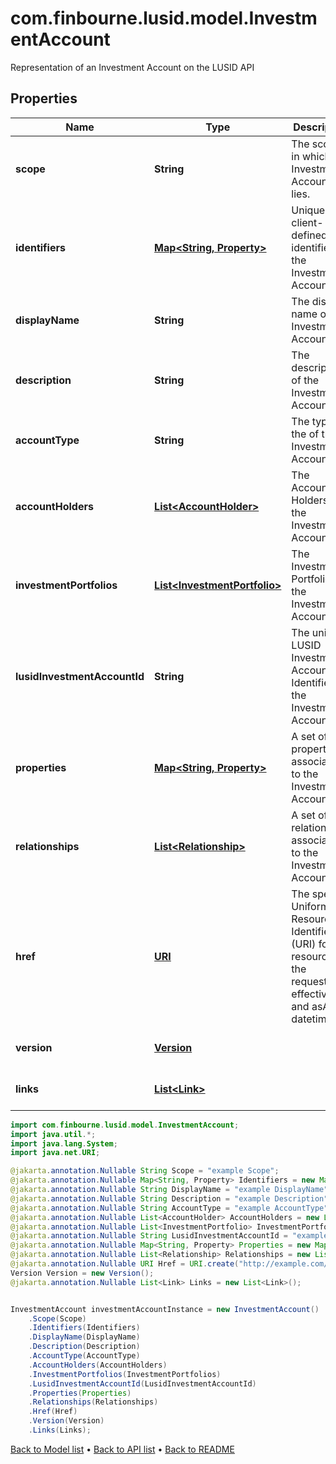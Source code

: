 # com.finbourne.lusid.model.InvestmentAccount
Representation of an Investment Account on the LUSID API

## Properties

Name | Type | Description | Notes
------------ | ------------- | ------------- | -------------
**scope** | **String** | The scope in which the Investment Account lies. | [optional] [default to String]
**identifiers** | [**Map&lt;String, Property&gt;**](Property.md) | Unique client-defined identifiers of the Investment Account. | [optional] [default to Map<String, Property>]
**displayName** | **String** | The display name of the Investment Account | [optional] [default to String]
**description** | **String** | The description of the Investment Account | [optional] [default to String]
**accountType** | **String** | The type of the of the Investment Account. | [optional] [default to String]
**accountHolders** | [**List&lt;AccountHolder&gt;**](AccountHolder.md) | The Account Holders of the Investment Account. | [optional] [default to List<AccountHolder>]
**investmentPortfolios** | [**List&lt;InvestmentPortfolio&gt;**](InvestmentPortfolio.md) | The Investment Portfolios of the Investment Account. | [optional] [default to List<InvestmentPortfolio>]
**lusidInvestmentAccountId** | **String** | The unique LUSID Investment Account Identifier of the Investment Account. | [optional] [default to String]
**properties** | [**Map&lt;String, Property&gt;**](Property.md) | A set of properties associated to the Investment Account. | [optional] [default to Map<String, Property>]
**relationships** | [**List&lt;Relationship&gt;**](Relationship.md) | A set of relationships associated to the Investment Account. | [optional] [default to List<Relationship>]
**href** | [**URI**](URI.md) | The specific Uniform Resource Identifier (URI) for this resource at the requested effective and asAt datetime. | [optional] [default to URI]
**version** | [**Version**](Version.md) |  | [optional] [default to Version]
**links** | [**List&lt;Link&gt;**](Link.md) |  | [optional] [default to List<Link>]

```java
import com.finbourne.lusid.model.InvestmentAccount;
import java.util.*;
import java.lang.System;
import java.net.URI;

@jakarta.annotation.Nullable String Scope = "example Scope";
@jakarta.annotation.Nullable Map<String, Property> Identifiers = new Map<String, Property>();
@jakarta.annotation.Nullable String DisplayName = "example DisplayName";
@jakarta.annotation.Nullable String Description = "example Description";
@jakarta.annotation.Nullable String AccountType = "example AccountType";
@jakarta.annotation.Nullable List<AccountHolder> AccountHolders = new List<AccountHolder>();
@jakarta.annotation.Nullable List<InvestmentPortfolio> InvestmentPortfolios = new List<InvestmentPortfolio>();
@jakarta.annotation.Nullable String LusidInvestmentAccountId = "example LusidInvestmentAccountId";
@jakarta.annotation.Nullable Map<String, Property> Properties = new Map<String, Property>();
@jakarta.annotation.Nullable List<Relationship> Relationships = new List<Relationship>();
@jakarta.annotation.Nullable URI Href = URI.create("http://example.com/Href");
Version Version = new Version();
@jakarta.annotation.Nullable List<Link> Links = new List<Link>();


InvestmentAccount investmentAccountInstance = new InvestmentAccount()
    .Scope(Scope)
    .Identifiers(Identifiers)
    .DisplayName(DisplayName)
    .Description(Description)
    .AccountType(AccountType)
    .AccountHolders(AccountHolders)
    .InvestmentPortfolios(InvestmentPortfolios)
    .LusidInvestmentAccountId(LusidInvestmentAccountId)
    .Properties(Properties)
    .Relationships(Relationships)
    .Href(Href)
    .Version(Version)
    .Links(Links);
```


[Back to Model list](../README.md#documentation-for-models) &#8226; [Back to API list](../README.md#documentation-for-api-endpoints) &#8226; [Back to README](../README.md)
